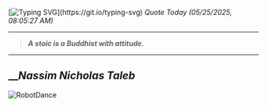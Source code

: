 [![Typing SVG](https://readme-typing-svg.herokuapp.com?font=Press+Start+2P&color=C2F784&size=35&width=900&height=100&lines=Hello+World%2C+I'm+Hung+!)](https://git.io/typing-svg) 
_Quote Today (05/25/2025, 08:05:27 AM)_
___
>**_A stoic is a Buddhist with attitude._**
___

## __**_Nassim Nicholas Taleb_**

![RobotDance](src/assets/images/robot-dancing-dribble.gif?style=center)
